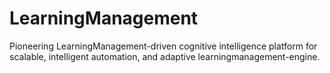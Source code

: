 # LearningManagement
Pioneering LearningManagement-driven cognitive intelligence platform for scalable, intelligent automation, and adaptive learningmanagement-engine.
